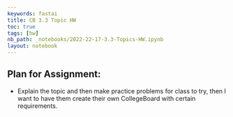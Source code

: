 ```yaml
---
keywords: fastai
title: CB 3.3 Topic HW
toc: true
tags: [hw]
nb_path: _notebooks/2022-22-17-3.3-Topics-HW.ipynb
layout: notebook
---
```


<!--
#################################################
### THIS FILE WAS AUTOGENERATED! DO NOT EDIT! ###
#################################################
# file to edit: _notebooks/2022-22-17-3.3-Topics-HW.ipynb
-->

<div class="container" id="notebook-container">
        
<div class="cell border-box-sizing text_cell rendered"><div class="inner_cell">
<div class="text_cell_render border-box-sizing rendered_html">
<h2 id="Plan-for-Assignment:">Plan for Assignment:<a class="anchor-link" href="#Plan-for-Assignment:"> </a></h2><ul>
<li>Explain the topic and then make practice problems for class to try, then I want to have them create their own CollegeBoard with certain requirements. </li>
</ul>

</div>
</div>
</div>
</div>
 


